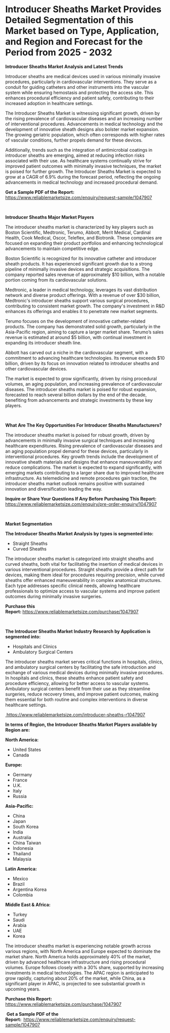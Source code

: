 <p><h1>Introducer Sheaths Market Provides Detailed Segmentation of this Market based on Type, Application, and Region and Forecast for the Period from 2025 - 2032</h1></p><p><strong>Introducer Sheaths Market Analysis and Latest Trends</strong></p>
<p><p>Introducer sheaths are medical devices used in various minimally invasive procedures, particularly in cardiovascular interventions. They serve as a conduit for guiding catheters and other instruments into the vascular system while ensuring hemostasis and protecting the access site. This enhances procedural efficiency and patient safety, contributing to their increased adoption in healthcare settings.</p><p>The Introducer Sheaths Market is witnessing significant growth, driven by the rising prevalence of cardiovascular diseases and an increasing number of interventional procedures. Advancements in medical technology and the development of innovative sheath designs also bolster market expansion. The growing geriatric population, which often corresponds with higher rates of vascular conditions, further propels demand for these devices.</p><p>Additionally, trends such as the integration of antimicrobial coatings in introducer sheaths are emerging, aimed at reducing infection risks associated with their use. As healthcare systems continually strive for improved patient outcomes with minimally invasive techniques, the market is poised for further growth. The Introducer Sheaths Market is expected to grow at a CAGR of 6.9% during the forecast period, reflecting the ongoing advancements in medical technology and increased procedural demand.</p></p>
<p><strong>Get a Sample PDF of the Report:&nbsp;</strong> <a href="https://www.reliablemarketsize.com/enquiry/request-sample/1047907?utm_campaign=3544&utm_medium=2&utm_source=Github&utm_content=ia&utm_term=13042025&utm_id=introducer-sheaths">https://www.reliablemarketsize.com/enquiry/request-sample/1047907</a></p>
<p>&nbsp;</p>
<p><strong>Introducer Sheaths Major Market Players</strong></p>
<p><p>The introducer sheaths market is characterized by key players such as Boston Scientific, Medtronic, Terumo, Abbott, Merit Medical, Cardinal Health, Cook Medical, Oscor, Teleflex, and Biotronik. These companies are focused on expanding their product portfolios and enhancing technological advancements to maintain competitive edge.</p><p>Boston Scientific is recognized for its innovative catheter and introducer sheath products. It has experienced significant growth due to a strong pipeline of minimally invasive devices and strategic acquisitions. The company reported sales revenue of approximately $10 billion, with a notable portion coming from its cardiovascular solutions.</p><p>Medtronic, a leader in medical technology, leverages its vast distribution network and diverse product offerings. With a revenue of over $30 billion, Medtronic's introducer sheaths support various surgical procedures, contributing to consistent market growth. The company's investment in R&D enhances its offerings and enables it to penetrate new market segments.</p><p>Terumo focuses on the development of innovative catheter-related products. The company has demonstrated solid growth, particularly in the Asia-Pacific region, aiming to capture a larger market share. Terumo’s sales revenue is estimated at around $5 billion, with continual investment in expanding its introducer sheath line.</p><p>Abbott has carved out a niche in the cardiovascular segment, with a commitment to advancing healthcare technologies. Its revenue exceeds $10 billion, driven by its focus on innovation related to introducer sheaths and other cardiovascular devices.</p><p>The market is expected to grow significantly, driven by rising procedural volumes, an aging population, and increasing prevalence of cardiovascular diseases. The introducer sheaths market is poised for robust expansion, forecasted to reach several billion dollars by the end of the decade, benefiting from advancements and strategic investments by these key players.</p></p>
<p>&nbsp;</p>
<p><strong>What Are The Key Opportunities For Introducer Sheaths Manufacturers?</strong></p>
<p><p>The introducer sheaths market is poised for robust growth, driven by advancements in minimally invasive surgical techniques and increasing healthcare expenditures. Rising prevalence of cardiovascular diseases and an aging population propel demand for these devices, particularly in interventional procedures. Key growth trends include the development of innovative sheath materials and designs that enhance maneuverability and reduce complications. The market is expected to expand significantly, with emerging markets contributing to a larger share due to improved healthcare infrastructure. As telemedicine and remote procedures gain traction, the introducer sheaths market outlook remains positive with sustained innovation and diversification leading the way.</p></p>
<p><strong>Inquire or Share Your Questions If Any Before Purchasing This Report:</strong> <a href="https://www.reliablemarketsize.com/enquiry/pre-order-enquiry/1047907?utm_campaign=3544&utm_medium=2&utm_source=Github&utm_content=ia&utm_term=13042025&utm_id=introducer-sheaths">https://www.reliablemarketsize.com/enquiry/pre-order-enquiry/1047907</a></p>
<p>&nbsp;</p>
<p><strong>Market Segmentation</strong></p>
<p><strong>The Introducer Sheaths Market Analysis by types is segmented into:</strong></p>
<p><ul><li>Straight Sheaths</li><li>Curved Sheaths</li></ul></p>
<p><p>The introducer sheaths market is categorized into straight sheaths and curved sheaths, both vital for facilitating the insertion of medical devices in various interventional procedures. Straight sheaths provide a direct path for devices, making them ideal for procedures requiring precision, while curved sheaths offer enhanced maneuverability in complex anatomical structures. Each type addresses specific clinical needs, allowing healthcare professionals to optimize access to vascular systems and improve patient outcomes during minimally invasive surgeries.</p></p>
<p><strong>Purchase this Report:&nbsp;</strong><a href="https://www.reliablemarketsize.com/purchase/1047907?utm_campaign=3544&utm_medium=2&utm_source=Github&utm_content=ia&utm_term=13042025&utm_id=introducer-sheaths">https://www.reliablemarketsize.com/purchase/1047907</a></p>
<p>&nbsp;</p>
<p><strong>The Introducer Sheaths Market Industry Research by Application is segmented into:</strong></p>
<p><ul><li>Hospitals and Clinics</li><li>Ambulatory Surgical Centers</li></ul></p>
<p><p>The introducer sheaths market serves critical functions in hospitals, clinics, and ambulatory surgical centers by facilitating the safe introduction and exchange of various medical devices during minimally invasive procedures. In hospitals and clinics, these sheaths enhance patient safety and procedure efficiency, allowing for better access to vascular systems. Ambulatory surgical centers benefit from their use as they streamline surgeries, reduce recovery times, and improve patient outcomes, making them essential for both routine and complex interventions in diverse healthcare settings.</p></p>
<p><a href="https://www.reliablemarketsize.com/introducer-sheaths-r1047907?utm_campaign=3544&utm_medium=2&utm_source=Github&utm_content=ia&utm_term=13042025&utm_id=introducer-sheaths">&nbsp;https://www.reliablemarketsize.com/introducer-sheaths-r1047907</a></p>
<p><strong>In terms of Region, the Introducer Sheaths Market Players available by Region are:</strong></p>
<p>
    <p> <strong> North America: </strong>
        <ul>
            <li>United States</li>
            <li>Canada</li>
        </ul>
        </p> 
    <p> <strong> Europe: </strong>
        <ul>
            <li>Germany</li>
            <li>France</li>
            <li>U.K.</li>
            <li>Italy</li>
            <li>Russia</li>
        </ul>
        </p> 
    <p> <strong> Asia-Pacific: </strong>
        <ul>
            <li>China</li>
            <li>Japan</li>
            <li>South Korea</li>
            <li>India</li>
            <li>Australia</li>
            <li>China Taiwan</li>
            <li>Indonesia</li>
            <li>Thailand</li>
            <li>Malaysia</li>
        </ul>
        </p> 
    <p> <strong> Latin America: </strong>
        <ul>
            <li>Mexico</li>
            <li>Brazil</li>
            <li>Argentina Korea</li>
            <li>Colombia</li>
        </ul>
        </p> 
    <p> <strong> Middle East & Africa: </strong>
        <ul>
            <li>Turkey</li>
            <li>Saudi</li>
            <li>Arabia</li>
            <li>UAE</li>
            <li>Korea</li>
        </ul>
    </p>
    </p>
<p><p>The introducer sheaths market is experiencing notable growth across various regions, with North America and Europe expected to dominate the market share. North America holds approximately 40% of the market, driven by advanced healthcare infrastructure and rising procedural volumes. Europe follows closely with a 30% share, supported by increasing investments in medical technologies. The APAC region is anticipated to grow rapidly, capturing about 20% of the market, while China, as a significant player in APAC, is projected to see substantial growth in upcoming years.</p></p>
<p><strong>Purchase this Report: </strong><a href="https://www.reliablemarketsize.com/purchase/1047907?utm_campaign=3544&utm_medium=2&utm_source=Github&utm_content=ia&utm_term=13042025&utm_id=introducer-sheaths">https://www.reliablemarketsize.com/purchase/1047907</a></p>
<p>&nbsp;<strong>Get a Sample PDF of the Report:&nbsp;&nbsp;</strong><a href="https://www.reliablemarketsize.com/enquiry/request-sample/1047907?utm_campaign=3544&utm_medium=2&utm_source=Github&utm_content=ia&utm_term=13042025&utm_id=introducer-sheaths">https://www.reliablemarketsize.com/enquiry/request-sample/1047907</a></p>
<p><strong></strong></p>
<p><p></p><p></p><p></p></p>